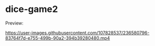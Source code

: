 # dice-game2
  
Preview:

https://user-images.githubusercontent.com/107828537/236580796-83764f7d-e755-499b-90a2-394b39280480.mp4

